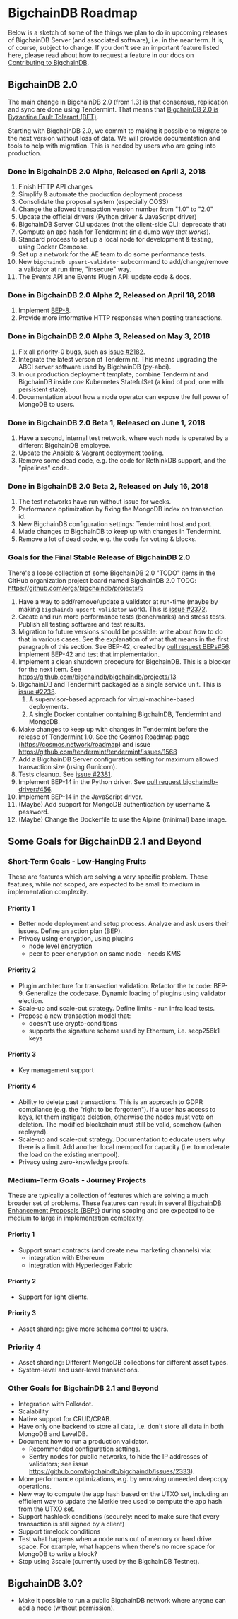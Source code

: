 # BigchainDB Roadmap

Below is a sketch of some of the things we plan to do in upcoming releases of BigchainDB Server (and associated software), i.e. in the near term. It is, of course, subject to change. If you don't see an important feature listed here, please read about how to request a feature in our docs on [Contributing to BigchainDB](https://docs.bigchaindb.com/projects/contributing/en/latest/index.html).

## BigchainDB 2.0

The main change in BigchainDB 2.0 (from 1.3) is that consensus, replication and sync are done using Tendermint. That means that [BigchainDB 2.0 is Byzantine Fault Tolerant (BFT)](https://blog.bigchaindb.com/bigchaindb-2-0-is-byzantine-fault-tolerant-5ffdac96bc44).

Starting with BigchainDB 2.0, we commit to making it possible to migrate to the next version without loss of data. We will provide documentation and tools to help with migration. This is needed by users who are going into production.

### Done in BigchainDB 2.0 Alpha, Released on April 3, 2018

1. Finish HTTP API changes
1. Simplify & automate the production deployment process
1. Consolidate the proposal system (especially COSS)
1. Change the allowed transaction version number from "1.0" to "2.0"
1. Update the official drivers (Python driver & JavaScript driver)
1. BigchainDB Server CLI updates (not the client-side CLI: deprecate that)
1. Compute an app hash for Tendermint (in a dumb way _that works_).
1. Standard process to set up a local node for development & testing, using Docker Compose.
1. Set up a network for the AE team to do some performance tests.
1. New `bigchaindb upsert-validator` subcommand to add/change/remove a validator at run time, "insecure" way.
1. The Events API ane Events Plugin API: update code & docs.

### Done in BigchainDB 2.0 Alpha 2, Released on April 18, 2018

1. Implement [BEP-8](https://github.com/bigchaindb/BEPs/tree/master/8).
1. Provide more informative HTTP responses when posting transactions.

### Done in BigchainDB 2.0 Alpha 3, Released on May 3, 2018

1. Fix all priority-0 bugs, such as [issue #2182](https://github.com/bigchaindb/bigchaindb/issues/2182).
1. Integrate the latest verson of Tendermint. This means upgrading the ABCI server software used by BigchainDB (py-abci).
1. In our production deployment template, combine Tendermint and BigchainDB inside _one_ Kubernetes StatefulSet (a kind of pod, one with persistent state).
1. Documentation about how a node operator can expose the full power of MongoDB to users.

### Done in BigchainDB 2.0 Beta 1, Released on June 1, 2018

1. Have a second, internal test network, where each node is operated by a different BigchainDB employee.
1. Update the Ansible & Vagrant deployment tooling.
1. Remove some dead code, e.g. the code for RethinkDB support, and the "pipelines" code.

### Done in BigchainDB 2.0 Beta 2, Released on July 16, 2018

1. The test networks have run without issue for weeks.
1. Performance optimization by fixing the MongoDB index on transaction id.
1. New BigchainDB configuration settings: Tendermint host and port.
1. Made changes to BigchainDB to keep up with changes in Tendermint.
1. Remove a lot of dead code, e.g. the code for voting & blocks.

### Goals for the Final Stable Release of BigchainDB 2.0

There's a loose collection of some BigchainDB 2.0 "TODO" items in the GitHub organization project board named BigchainDB 2.0 TODO: https://github.com/orgs/bigchaindb/projects/5

1. Have a way to add/remove/update a validator at run-time (maybe by making `bigchaindb upsert-validator` work). This is [issue #2372](https://github.com/bigchaindb/bigchaindb/issues/2372).
1. Create and run more performance tests (benchmarks) and stress tests. Publish all testing software and test results.
1. Migration to future versions should be possible: write about _how_ to do that in various cases. See the explanation of what that means in the first paragraph of this section. See BEP-42, created by [pull request BEPs#56](https://github.com/bigchaindb/BEPs/pull/56). Implement BEP-42 and test that implementation.
1. Implement a clean shutdown procedure for BigchainDB. This is a blocker for the next item. See https://github.com/bigchaindb/bigchaindb/projects/13
1. BigchainDB and Tendermint packaged as a single service unit. This is [issue #2238](https://github.com/bigchaindb/bigchaindb/issues/2238).
   1. A supervisor-based approach for virtual-machine-based deployments.
   1. A single Docker container containing BigchainDB, Tendermint and MongoDB.
1. Make changes to keep up with changes in Tendermint before the release of Tendermint 1.0. See the Cosmos Roadmap page (https://cosmos.network/roadmap) and issue https://github.com/tendermint/tendermint/issues/1568
1. Add a BigchainDB Server configuration setting for maximum allowed transaction size (using Gunicorn).
1. Tests cleanup. See [issue #2381](https://github.com/bigchaindb/bigchaindb/issues/2381).
1. Implement BEP-14 in the Python driver. See [pull request bigchaindb-driver#456](https://github.com/bigchaindb/bigchaindb-driver/pull/456).
1. Implement BEP-14 in the JavaScript driver.
1. (Maybe) Add support for MongoDB authentication by username & password.
1. (Maybe) Change the Dockerfile to use the Alpine (minimal) base image.

## Some Goals for BigchainDB 2.1 and Beyond

### Short-Term Goals - Low-Hanging Fruits

These are features which are solving a very specific problem. These features, while not scoped, are expected to be small to medium in implementation complexity.

#### Priority 1

- Better node deployment and setup process. Analyze and ask users their issues. Define an action plan (BEP).
- Privacy using encryption, using plugins
  - node level encryption
  - peer to peer encryption on same node - needs KMS

#### Priority 2

- Plugin architecture for transaction validation. Refactor the tx code: BEP-9. Generalize the codebase. Dynamic loading of plugins using validator election.
- Scale-up and scale-out strategy. Define limits - run infra load tests.
- Propose a new transaction model that:
  - doesn't use crypto-conditions
  - supports the signature scheme used by Ethereum, i.e. secp256k1 keys

#### Priority 3

- Key management support

#### Priority 4

- Ability to delete past transactions. This is an approach to GDPR compliance (e.g. the "right to be forgotten"). If a user has access to keys, let them instigate deletion, otherwise the nodes must vote on deletion. The modified blockchain must still be valid, somehow (when replayed).
- Scale-up and scale-out strategy. Documentation to educate users why there is a limit. Add another local mempool for capacity (i.e. to moderate the load on the existing mempool).
- Privacy using zero-knowledge proofs.

### Medium-Term Goals - Journey Projects

These are typically a collection of features which are solving a much broader set of problems. These features can result in several [BigchainDB Enhancement Proposals (BEPs)](https://github.com/bigchaindb/BEPs) during scoping and are expected to be medium to large in implementation complexity.

#### Priority 1

- Support smart contracts (and create new marketing channels) via:
  - integration with Ethereum
  - integration with Hyperledger Fabric

#### Priority 2

- Support for light clients.

#### Priority 3

- Asset sharding: give more schema control to users.

### Priority 4

- Asset sharding: Different MongoDB collections for different asset types.
- System-level and user-level transactions.

### Other Goals for BigchainDB 2.1 and Beyond

- Integration with Polkadot.
- Scalability
- Native support for CRUD/CRAB.
- Have only one backend to store all data, i.e. don't store all data in both MongoDB and LevelDB.
- Document how to run a production validator.
  - Recommended configuration settings.
  - Sentry nodes for public networks, to hide the IP addresses of validators; see issue https://github.com/bigchaindb/bigchaindb/issues/2333).
- More performance optimizations, e.g. by removing unneeded deepcopy operations.
- New way to compute the app hash based on the UTXO set, including an efficient way to update the Merkle tree used to compute the app hash from the UTXO set.
- Support hashlock conditions (securely: need to make sure that every transaction is still signed by a client)
- Support timelock conditions
- Test what happens when a node runs out of memory or hard drive space. For example, what happens when there's no more space for MongoDB to write a block?
- Stop using 3scale (currently used by the BigchainDB Testnet).

## BigchainDB 3.0?

- Make it possible to run a public BigchainDB network where anyone can add a node (without permission).
